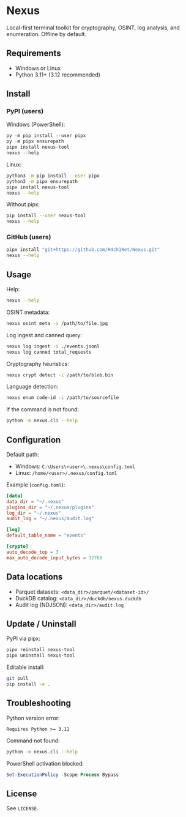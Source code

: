 # Nexus

Local-first terminal toolkit for cryptography, OSINT, log analysis, and enumeration. Offline by default.

## Requirements
- Windows or Linux
- Python 3.11+ (3.12 recommended)

## Install

### PyPI (users)
Windows (PowerShell):
```powershell
py -m pip install --user pipx
py -m pipx ensurepath
pipx install nexus-tool
nexus --help
```

Linux:
```bash
python3 -m pip install --user pipx
python3 -m pipx ensurepath
pipx install nexus-tool
nexus --help
```

Without pipx:
```bash
pip install --user nexus-tool
nexus --help
```

### GitHub (users)
```bash
pipx install "git+https://github.com/H4ch1Net/Nexus.git"
nexus --help
```

## Usage

Help:
```bash
nexus --help
```

OSINT metadata:
```bash
nexus osint meta -i /path/to/file.jpg
```

Log ingest and canned query:
```bash
nexus log ingest -i ./events.jsonl
nexus log canned total_requests
```

Cryptography heuristics:
```bash
nexus crypt detect -i /path/to/blob.bin
```

Language detection:
```bash
nexus enum code-id -i /path/to/sourcefile
```

If the command is not found:
```bash
python -m nexus.cli --help
```

## Configuration

Default path:
- Windows: `C:\Users\<user>\.nexus\config.toml`
- Linux: `/home/<user>/.nexus/config.toml`

Example (`config.toml`):
```toml
[data]
data_dir = "~/.nexus"
plugins_dir = "~/.nexus/plugins"
log_dir = "~/.nexus"
audit_log = "~/.nexus/audit.log"

[log]
default_table_name = "events"

[crypto]
auto_decode_top = 3
max_auto_decode_input_bytes = 32768
```

## Data locations
- Parquet datasets: `<data_dir>/parquet/<dataset-id>/`
- DuckDB catalog: `<data_dir>/duckdb/nexus.duckdb`
- Audit log (NDJSON): `<data_dir>/audit.log`

## Update / Uninstall

PyPI via pipx:
```bash
pipx reinstall nexus-tool
pipx uninstall nexus-tool
```

Editable install:
```bash
git pull
pip install -e .
```

## Troubleshooting

Python version error:
```text
Requires Python >= 3.11
```

Command not found:
```bash
python -m nexus.cli --help
```

PowerShell activation blocked:
```powershell
Set-ExecutionPolicy -Scope Process Bypass
```

## License
See `LICENSE`.
